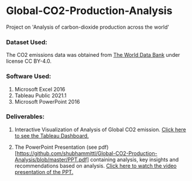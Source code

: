 # Global-CO2-Production-Analysis
Project on 'Analysis of carbon-dioxide production across the world'

### Dataset Used:
The CO2 emissions data was obtained from [The World Data Bank](https://data.worldbank.org/indicator/EN.ATM.CO2E.PC) under license CC BY-4.0.

### Software Used:
1. Microsoft Excel 2016
2. Tableau Public 2021.1
3. Microsoft PowerPoint 2016



### Deliverables:

1. Interactive Visualization of Analysis of Global CO2 emission. [Click here to see the Tableau Dashboard.](https://public.tableau.com/app/profile/shubham.mittal7022/viz/CO2productiondashboard/Dashboard1)

2. The PowerPoint Presentation (see pdf)[https://github.com/shubhammittl/Global-CO2-Production-Analysis/blob/master/PPT.pdf] containing analysis, key insights and recommendations based on analysis. [Click here to watch the video presentation of the PPT.](https://youtu.be/YjV_qhdJY88)

